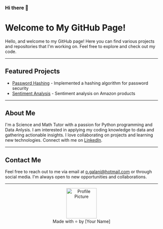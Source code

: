 ### Hi there 👋

# Welcome to My GitHub Page!

Hello, and welcome to my GitHub page! Here you can find various projects and repositories that I'm working on. Feel free to explore and check out my code.

---

## Featured Projects

- [Password Hashing](https://github.com/Orland-G/Password-Hashing/blob/main/the_last_Caesar.py) - Implemented a hashing algorithm for password security 
- [Sentiment Analysis](https://github.com/Orland-G/finalCapstone/blob/master/sentiment_analysis.py) - Sentiment analysis on Amazon products

---

## About Me

I'm a Science and Math Tutor with a passion for Python programming and Data Anlysis. I am interested in applying my coding knowledge to data and gathering actionable insights. I love collaborating on projects and learning new technologies. Connect with me on [LinkedIn](www.linkedin.com/in/orland-galjani).

---

## Contact Me

Feel free to reach out to me via email at o.galani@hotmail.com or through social media. I'm always open to new opportunities and collaborations.

---

<div align="center">
  <img src="https://placekitten.com/200/200" alt="Profile Picture" width="100" height="100">
</div>

<div align="center">
  Made with ⭐️ by [Your Name]
</div>
